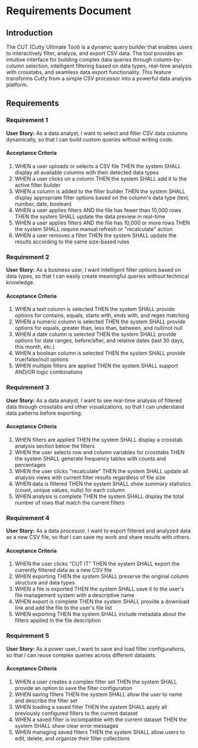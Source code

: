 # Requirements Document

## Introduction

The CUT (Cutty Ultimate Tool) is a dynamic query builder that enables users to interactively filter, analyze, and export CSV data. The tool provides an intuitive interface for building complex data queries through column-by-column selection, intelligent filtering based on data types, real-time analysis with crosstabs, and seamless data export functionality. This feature transforms Cutty from a simple CSV processor into a powerful data analysis platform.

## Requirements

### Requirement 1

**User Story:** As a data analyst, I want to select and filter CSV data columns dynamically, so that I can build custom queries without writing code.

#### Acceptance Criteria

1. WHEN a user uploads or selects a CSV file THEN the system SHALL display all available columns with their detected data types
2. WHEN a user clicks on a column THEN the system SHALL add it to the active filter builder
3. WHEN a column is added to the filter builder THEN the system SHALL display appropriate filter options based on the column's data type (text, number, date, boolean)
4. WHEN a user applies filters AND the file has fewer than 10,000 rows THEN the system SHALL update the data preview in real-time
5. WHEN a user applies filters AND the file has 10,000 or more rows THEN the system SHALL require manual refresh or "recalculate" action
6. WHEN a user removes a filter THEN the system SHALL update the results according to the same size-based rules

### Requirement 2

**User Story:** As a business user, I want intelligent filter options based on data types, so that I can easily create meaningful queries without technical knowledge.

#### Acceptance Criteria

1. WHEN a text column is selected THEN the system SHALL provide options for contains, equals, starts with, ends with, and regex matching
2. WHEN a numeric column is selected THEN the system SHALL provide options for equals, greater than, less than, between, and null/not null
3. WHEN a date column is selected THEN the system SHALL provide options for date ranges, before/after, and relative dates (last 30 days, this month, etc.)
4. WHEN a boolean column is selected THEN the system SHALL provide true/false/null options
5. WHEN multiple filters are applied THEN the system SHALL support AND/OR logic combinations

### Requirement 3

**User Story:** As a data analyst, I want to see real-time analysis of filtered data through crosstabs and other visualizations, so that I can understand data patterns before exporting.

#### Acceptance Criteria

1. WHEN filters are applied THEN the system SHALL display a crosstab analysis section below the filters
2. WHEN the user selects row and column variables for crosstabs THEN the system SHALL generate frequency tables with counts and percentages
3. WHEN the user clicks "recalculate" THEN the system SHALL update all analysis views with current filter results regardless of file size
4. WHEN data is filtered THEN the system SHALL show summary statistics (count, unique values, nulls) for each column
5. WHEN analysis is complete THEN the system SHALL display the total number of rows that match the current filters

### Requirement 4

**User Story:** As a data processor, I want to export filtered and analyzed data as a new CSV file, so that I can save my work and share results with others.

#### Acceptance Criteria

1. WHEN the user clicks "CUT IT" THEN the system SHALL export the currently filtered data as a new CSV file
2. WHEN exporting THEN the system SHALL preserve the original column structure and data types
3. WHEN a file is exported THEN the system SHALL save it to the user's file management system with a descriptive name
4. WHEN export is complete THEN the system SHALL provide a download link and add the file to the user's file list
5. WHEN exporting THEN the system SHALL include metadata about the filters applied in the file description

### Requirement 5

**User Story:** As a power user, I want to save and load filter configurations, so that I can reuse complex queries across different datasets.

#### Acceptance Criteria

1. WHEN a user creates a complex filter set THEN the system SHALL provide an option to save the filter configuration
2. WHEN saving filters THEN the system SHALL allow the user to name and describe the filter set
3. WHEN loading a saved filter THEN the system SHALL apply all previously configured filters to the current dataset
4. WHEN a saved filter is incompatible with the current dataset THEN the system SHALL show clear error messages
5. WHEN managing saved filters THEN the system SHALL allow users to edit, delete, and organize their filter collections

